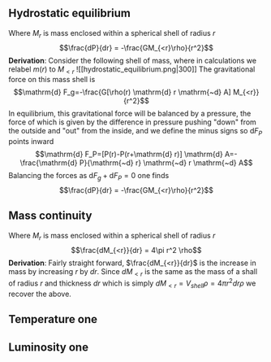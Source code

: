 ## Hydrostatic equilibrium
Where $M_r$ is mass enclosed within a spherical shell of radius $r$ $$\frac{dP}{dr} = -\frac{GM_{<r}\rho}{r^2}$$**Derivation**:
Consider the following shell of mass, where in calculations we relabel $m(r)$ to $M_{<r}$
![[hydrostatic_equilibrium.png|300]]
The gravitational force on this mass shell is $$\mathrm{d} F_g=-\frac{G[\rho(r) \mathrm{d} r \mathrm{~d} A] M_{<r}}{r^2}$$In equilibrium, this gravitational force will be balanced by a pressure, the force of which is given by the difference in pressure pushing "down" from the outside and "out" from the inside, and we define the minus signs so $\mathrm{d} F_P$ points inward  $$\mathrm{d} F_P=[P(r)-P(r+\mathrm{d} r)] \mathrm{d} A=-\frac{\mathrm{d} P}{\mathrm{~d} r} \mathrm{~d} r \mathrm{~d} A$$Balancing the forces as $\mathrm{d} F_g+\mathrm{d} F_P = 0$ one finds $$\frac{dP}{dr} = -\frac{GM_{<r}\rho}{r^2}$$

## Mass continuity
Where $M_r$ is mass enclosed within a spherical shell of radius $r$ $$\frac{dM_{<r}}{dr} = 4\pi r^2 \rho$$**Derivation**:
Fairly straight forward, $\frac{dM_{<r}}{dr}$ is the increase in mass by increasing $r$ by $dr$. Since $dM_{<r}$ is the same as the mass of a shall of radius $r$ and thickness $dr$ which is simply $dM_{<r} = V_{shell}\rho = 4\pi r^2 dr \rho$ we recover the above. 


## Temperature one


## Luminosity one
